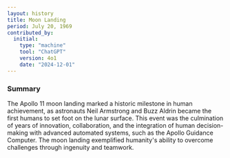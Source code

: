 ```yaml
---
layout: history
title: Moon Landing
period: July 20, 1969
contributed_by:
  initial:
    type: "machine"
    tool: "ChatGPT"
    version: 4o1
    date: "2024-12-01"
---
```


### Summary

The Apollo 11 moon landing marked a historic milestone in human achievement, as astronauts Neil Armstrong and Buzz Aldrin became the first humans to set foot on the lunar surface. This event was the culmination of years of innovation, collaboration, and the integration of human decision-making with advanced automated systems, such as the Apollo Guidance Computer. The moon landing exemplified humanity's ability to overcome challenges through ingenuity and teamwork.

